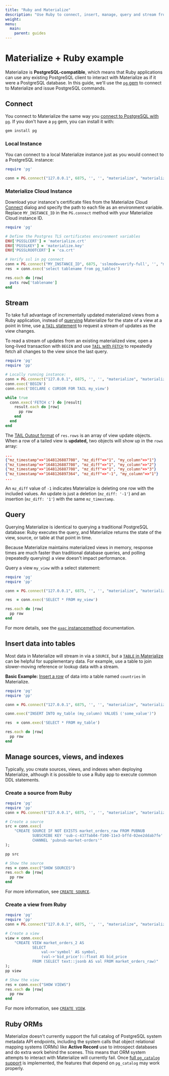 ```yaml
---
title: "Ruby and Materialize"
description: "Use Ruby to connect, insert, manage, query and stream from Materialize."
weight:
menu:
  main:
    parent: guides
---
```


# Materialize + Ruby example

Materialize is **PostgreSQL-compatible**, which means that Ruby applications can use any existing PostgreSQL client to interact with Materialize as if it were a PostgreSQL database. In this guide, we'll use the  [`pg` gem](https://rubygems.org/gems/pg/) to connect to Materialize and issue PostgreSQL commands.

## Connect

You connect to Materialize the same way you [connect to PostgreSQL with `pg`](https://github.com/ged/ruby-pg). If you don't have a `pg` gem, you can install it with:

```bash
gem install pg
```

### Local Instance

You can connect to a local Materialize instance just as you would connect to a PostgreSQL instance:

```ruby
require 'pg'

conn = PG.connect("127.0.0.1", 6875, '', '', "materialize", "materialize", "materialize")
```

### Materialize Cloud Instance

Download your instance's certificate files from the Materialize Cloud [Connect](/cloud/connect-to-cloud/) dialog and specify the path to each file as an environment variable. Replace `MY_INSTANCE_ID` in the `PG.connect` method with your Materialize Cloud instance ID.

```ruby
require 'pg'

# Define the Postgres TLS certificates environment variables
ENV['PGSSLCERT'] = 'materialize.crt'
ENV['PGSSLKEY'] = 'materialize.key'
ENV['PGSSLROOTCERT'] = 'ca.crt'

# Verify ssl in pg connect
conn = PG.connect("MY_INSTANCE_ID", 6875, 'sslmode=verify-full', '', "materialize", "materialize", "materialize")
res  = conn.exec('select tablename from pg_tables')

res.each do |row|
  puts row['tablename']
end
```

## Stream

To take full advantage of incrementally updated materialized views from a Ruby application, instead of [querying](#query) Materialize for the state of a view at a point in time, use [a `TAIL` statement](/sql/tail/) to request a stream of updates as the view changes.

To read a stream of updates from an existing materialized view, open a long-lived transaction with `BEGIN` and use [`TAIL` with `FETCH`](/sql/tail/#tailing-with-fetch) to repeatedly fetch all changes to the view since the last query.

```ruby
require 'pg'
require 'pp'

# Locally running instance:
conn = PG.connect("127.0.0.1", 6875, '', '', "materialize", "materialize", "materialize")
conn.exec('BEGIN')
conn.exec('DECLARE c CURSOR FOR TAIL my_view')

while true
  conn.exec('FETCH c') do |result|
    result.each do |row|
      pp row
    end
  end
end
```

The [TAIL Output format](/sql/tail/#output) of `res.rows` is an array of view update objects. When a row of a tailed view is **updated,** two objects will show up in the `rows` array:

```json
...
{"mz_timestamp"=>"1648126887708", "mz_diff"=>"1", "my_column"=>"1"}
{"mz_timestamp"=>"1648126887708", "mz_diff"=>"1", "my_column"=>"2"}
{"mz_timestamp"=>"1648126887708", "mz_diff"=>"1", "my_column"=>"3"}
{"mz_timestamp"=>"1648126897364", "mz_diff"=>"-1", "my_column"=>"1"}
...
```

An `mz_diff` value of `-1` indicates Materialize is deleting one row with the included values.  An update is just a deletion (`mz_diff: '-1'`) and an insertion (`mz_diff: '1'`) with the same `mz_timestamp`.


## Query

Querying Materialize is identical to querying a traditional PostgreSQL database: Ruby executes the query, and Materialize returns the state of the view, source, or table at that point in time.

Because Materialize maintains materialized views in memory, response times are much faster than traditional database queries, and polling (repeatedly querying) a view doesn't impact performance.

Query a view `my_view` with a select statement:

```ruby
require 'pg'
require 'pp'

conn = PG.connect("127.0.0.1", 6875, '', '', "materialize", "materialize", "materialize")

res  = conn.exec('SELECT * FROM my_view')

res.each do |row|
  pp row
end
```

For more details, see the  [`exec` instancemethod](https://rubydoc.info/gems/pg/0.10.0/PGconn#exec-instance_method) documentation.

## Insert data into tables

Most data in Materialize will stream in via a `SOURCE`, but a [`TABLE` in Materialize](https://materialize.com/docs/sql/create-table/) can be helpful for supplementary data. For example, use a table to join slower-moving reference or lookup data with a stream.

**Basic Example:** [Insert a row](https://materialize.com/docs/sql/insert/) of data into a table named `countries` in Materialize.

```ruby
require 'pg'
require 'pp'

conn = PG.connect("127.0.0.1", 6875, '', '', "materialize", "materialize", "materialize")

conn.exec("INSERT INTO my_table (my_column) VALUES ('some_value')")

res  = conn.exec('SELECT * FROM my_table')

res.each do |row|
  pp row
end
```

## Manage sources, views, and indexes

Typically, you create sources, views, and indexes when deploying Materialize, although it is possible to use a Ruby app to execute common DDL statements.

### Create a source from Ruby

```ruby
require 'pg'
require 'pp'
conn = PG.connect("127.0.0.1", 6875, '', '', "materialize", "materialize", "materialize")

# Create a source
src = conn.exec(
    "CREATE SOURCE IF NOT EXISTS market_orders_raw FROM PUBNUB
            SUBSCRIBE KEY 'sub-c-4377ab04-f100-11e3-bffd-02ee2ddab7fe'
            CHANNEL 'pubnub-market-orders'"
);

pp src

# Show the source
res = conn.exec("SHOW SOURCES")
res.each do |row|
  pp row
end
```

For more information, see [`CREATE SOURCE`](/sql/create-source/).

### Create a view from Ruby

```ruby
require 'pg'
require 'pp'
conn = PG.connect("127.0.0.1", 6875, '', '', "materialize", "materialize", "materialize")

# Create a view
view = conn.exec(
    "CREATE VIEW market_orders_2 AS
            SELECT
                val->>'symbol' AS symbol,
                (val->'bid_price')::float AS bid_price
            FROM (SELECT text::jsonb AS val FROM market_orders_raw)"
);
pp view

# Show the view
res = conn.exec("SHOW VIEWS")
res.each do |row|
  pp row
end
```

For more information, see [`CREATE VIEW`](/sql/create-view/).

## Ruby ORMs

Materialize doesn't currently support the full catalog of PostgreSQL system metadata API endpoints, including the system calls that object relational mapping systems (ORMs) like **Active Record** use to introspect databases and do extra work behind the scenes. This means that ORM system attempts to interact with Materialize will currently fail. Once [full `pg_catalog` support](https://github.com/MaterializeInc/materialize/issues/2157) is implemented, the features that depend on  `pg_catalog` may work properly.